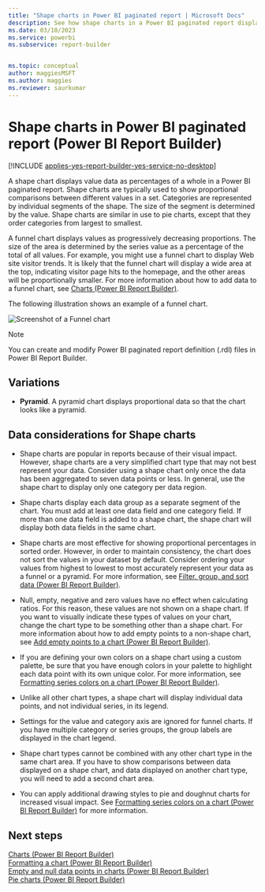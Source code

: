 ```yaml
---
title: "Shape charts in Power BI paginated report | Microsoft Docs"
description: See how shape charts in a Power BI paginated report display value data as percentages of their whole in Power BI Report Builder. Shape charts are often used to show proportional comparisons between values in a set. 
ms.date: 03/10/2023
ms.service: powerbi
ms.subservice: report-builder


ms.topic: conceptual
author: maggiesMSFT
ms.author: maggies
ms.reviewer: saurkumar
---
```

# Shape charts in Power BI paginated report (Power BI Report Builder)
[!INCLUDE [applies-yes-report-builder-yes-service-no-desktop](../../../includes/applies-yes-report-builder-yes-service-no-desktop.md)]

  A shape chart displays value data as percentages of a whole in a Power BI paginated report. Shape charts are typically used to show proportional comparisons between different values in a set. Categories are represented by individual segments of the shape. The size of the segment is determined by the value. Shape charts are similar in use to pie charts, except that they order categories from largest to smallest.  
  
 A funnel chart displays values as progressively decreasing proportions. The size of the area is determined by the series value as a percentage of the total of all values. For example, you might use a funnel chart to display Web site visitor trends. It is likely that the funnel chart will display a wide area at the top, indicating visitor page hits to the homepage, and the other areas will be proportionally smaller. For more information about how to add data to a funnel chart, see [Charts &#40;Power BI Report Builder&#41;](/sql/reporting-services/report-design/charts-report-builder-and-ssrs).  
  
 The following illustration shows an example of a funnel chart.  
  
 ![Screenshot of a Funnel chart](../media/paginated-reports-visualizations/funnel-chart.gif "Funnel chart")  
  
> [!NOTE]  
>  You can create and modify Power BI paginated report definition (.rdl) files in Power BI Report Builder.
  
## Variations  
  
-   **Pyramid**. A pyramid chart displays proportional data so that the chart looks like a pyramid.  
  
## Data considerations for Shape charts  
  
-   Shape charts are popular in reports because of their visual impact. However, shape charts are a very simplified chart type that may not best represent your data. Consider using a shape chart only once the data has been aggregated to seven data points or less. In general, use the shape chart to display only one category per data region.  
  
-   Shape charts display each data group as a separate segment of the chart. You must add at least one data field and one category field. If more than one data field is added to a shape chart, the shape chart will display both data fields in the same chart.  
  
-   Shape charts are most effective for showing proportional percentages in sorted order. However, in order to maintain consistency, the chart does not sort the values in your dataset by default. Consider ordering your values from highest to lowest to most accurately represent your data as a funnel or a pyramid. For more information, see [Filter, group, and sort data &#40;Power BI Report Builder&#41;](/sql/reporting-services/report-design/filter-group-and-sort-data-report-builder-and-ssrs).  
  
-   Null, empty, negative and zero values have no effect when calculating ratios. For this reason, these values are not shown on a shape chart. If you want to visually indicate these types of values on your chart, change the chart type to be something other than a shape chart. For more information about how to add empty points to a non-shape chart, see [Add empty points to a chart &#40;Power BI Report Builder&#41;](/sql/reporting-services/report-design/add-empty-points-to-a-chart-report-builder-and-ssrs).  
  
-   If you are defining your own colors on a shape chart using a custom palette, be sure that you have enough colors in your palette to highlight each data point with its own unique color. For more information, see [Formatting series colors on a chart &#40;Power BI Report Builder&#41;](/sql/reporting-services/report-design/formatting-series-colors-on-a-chart-report-builder-and-ssrs).  
  
-   Unlike all other chart types, a shape chart will display individual data points, and not individual series, in its legend.  
  
-   Settings for the value and category axis are ignored for funnel charts. If you have multiple category or series groups, the group labels are displayed in the chart legend.  
  
-   Shape chart types cannot be combined with any other chart type in the same chart area. If you have to show comparisons between data displayed on a shape chart, and data displayed on another chart type, you will need to add a second chart area.  
  
-   You can apply additional drawing styles to pie and doughnut charts for increased visual impact. See [Formatting series colors on a chart &#40;Power BI Report Builder&#41;](/sql/reporting-services/report-design/formatting-series-colors-on-a-chart-report-builder-and-ssrs) for more information.  
  
## Next steps  
 [Charts &#40;Power BI Report Builder&#41;](/sql/reporting-services/report-design/charts-report-builder-and-ssrs)   
 [Formatting a chart &#40;Power BI Report Builder&#41;](/sql/reporting-services/report-design/formatting-a-chart-report-builder-and-ssrs)   
 [Empty and null data points in charts &#40;Power BI Report Builder&#41;](/sql/reporting-services/report-design/empty-and-null-data-points-in-charts-report-builder-and-ssrs)   
 [Pie charts &#40;Power BI Report Builder&#41;](/sql/reporting-services/report-design/pie-charts-report-builder-and-ssrs)  
  
  
